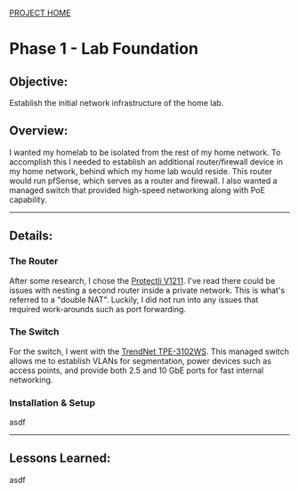 [PROJECT HOME](../index.md)

# Phase 1 - Lab Foundation

## Objective:
Establish the initial network infrastructure of the home lab.

## Overview:
I wanted my homelab to be isolated from the rest of my home network. To accomplish this I needed to establish an additional router/firewall device in my home network, behind which my home lab would reside. This router would run pfSense, which serves as a router and firewall. I also wanted a managed switch that provided high-speed networking along with PoE capability.

---
## Details:
### The Router
After some research, I chose the [Protectli V1211](https://protectli.com/product/v1211/). I've read there could be issues with nesting a second router inside a private network. This is what's referred to a "double NAT". Luckily, I did not run into any issues that required work-arounds such as port forwarding.

### The Switch
For the switch, I went with the [TrendNet TPE-3102WS](https://www.trendnet.com/products/2.5g-managed-poeplus-switch/10-port-multi-gig-web-smart-poeplus-switch-TPE-3102WS). This managed switch allows me to establish VLANs for segmentation, power devices such as access points, and provide both 2.5 and 10 GbE ports for fast internal networking.

### Installation & Setup
asdf

---
## Lessons Learned:
asdf
